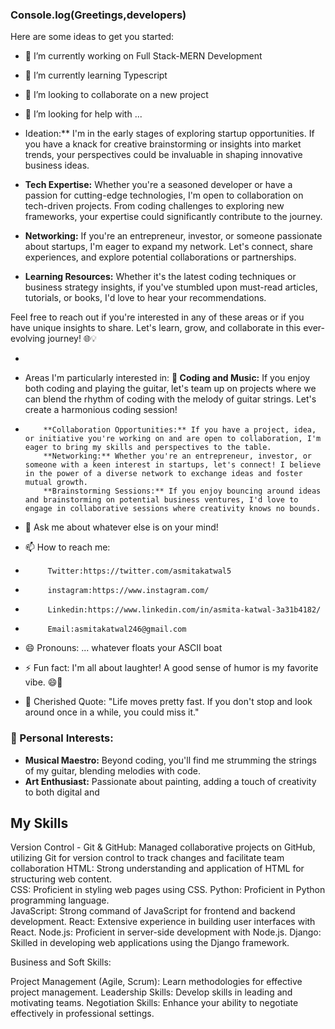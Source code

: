 ### Console.log(Greetings,developers)
Here are some ideas to get you started:

- 🔭 I’m currently working on Full Stack-MERN Development
- 🌱 I’m currently learning Typescript
- 👯 I’m looking to collaborate on a new project
- 🤔 I’m looking for help with ...

- Ideation:** I'm in the early stages of exploring startup opportunities. If you have a knack for creative brainstorming or insights into market trends, your perspectives could be invaluable in shaping innovative business ideas.

- **Tech Expertise:** Whether you're a seasoned developer or have a passion for cutting-edge technologies, I'm open to collaboration on tech-driven projects. From coding challenges to exploring new frameworks, your expertise could significantly contribute to the journey.

- **Networking:** If you're an entrepreneur, investor, or someone passionate about startups, I'm eager to expand my network. Let's connect, share experiences, and explore potential collaborations or partnerships.

- **Learning Resources:** Whether it's the latest coding techniques or business strategy insights, if you've stumbled upon must-read articles, tutorials, or books, I'd love to hear your recommendations.

Feel free to reach out if you're interested in any of these areas or if you have unique insights to share. Let's learn, grow, and collaborate in this ever-evolving journey! 🌐💡

- 
- Areas I'm particularly interested in:
       **🎸 Coding and Music:** If you enjoy both coding and playing the guitar, let's team up on projects where we can blend the rhythm of coding with the melody of guitar strings. Let's create a harmonious 
  coding session!
   
-         **Collaboration Opportunities:** If you have a project, idea, or initiative you're working on and are open to collaboration, I'm eager to bring my skills and perspectives to the table.
          **Networking:** Whether you're an entrepreneur, investor, or someone with a keen interest in startups, let's connect! I believe in the power of a diverse network to exchange ideas and foster mutual growth.
          **Brainstorming Sessions:** If you enjoy bouncing around ideas and brainstorming on potential business ventures, I'd love to engage in collaborative sessions where creativity knows no bounds.

- 💬 Ask me about whatever else is on your mind!
- 📫 How to reach me:
-          Twitter:https://twitter.com/asmitakatwal5
-          instagram:https://www.instagram.com/
-          Linkedin:https://www.linkedin.com/in/asmita-katwal-3a31b4182/
-          Email:asmitakatwal246@gmail.com
- 😄 Pronouns: ... whatever floats your ASCII boat
- ⚡ Fun fact:  I'm all about laughter! A good sense of humor is my favorite vibe. 😄🌈
- 📜 Cherished Quote: "Life moves pretty fast. If you don't stop and look around once in a while, you could miss it."


### 🚀 Personal Interests:

- **Musical Maestro:** Beyond coding, you'll find me strumming the strings of my guitar, blending melodies with code.
- **Art Enthusiast:** Passionate about painting, adding a touch of creativity to both digital and


## My Skills

 Version Control - Git & GitHub:
      Managed collaborative projects on GitHub, utilizing Git for version control to track changes and facilitate team collaboration
  HTML: 
      Strong understanding and application of HTML for structuring web content.   
  CSS:
     Proficient in styling web pages using CSS.
 Python:
      Proficient in Python programming language.  
JavaScript:
      Strong command of JavaScript for frontend and backend development.
React:
      Extensive experience in building user interfaces with React.
Node.js:
     Proficient in server-side development with Node.js.
Django:
     Skilled in developing web applications using the Django framework.


 Business and Soft Skills:
 
Project Management (Agile, Scrum):
Learn methodologies for effective project management.
Leadership Skills:
Develop skills in leading and motivating teams.
Negotiation Skills:
Enhance your ability to negotiate effectively in professional settings.













   
   


